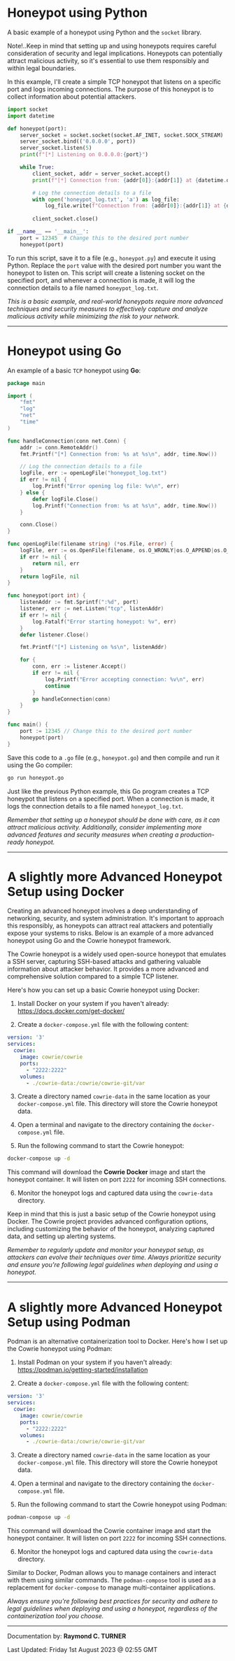 # Honeypot using Python

A basic example of a honeypot using Python and the `socket` library. 

Note!..Keep in mind that setting up and using honeypots requires careful consideration of security and legal implications. Honeypots can potentially attract malicious activity, so it's essential to use them responsibly and within legal boundaries.

In this example, I'll create a simple TCP honeypot that listens on a specific port and logs incoming connections. The purpose of this honeypot is to collect information about potential attackers.

```python
import socket
import datetime

def honeypot(port):
    server_socket = socket.socket(socket.AF_INET, socket.SOCK_STREAM)
    server_socket.bind(('0.0.0.0', port))
    server_socket.listen(5)
    print(f"[*] Listening on 0.0.0.0:{port}")

    while True:
        client_socket, addr = server_socket.accept()
        print(f"[*] Connection from: {addr[0]}:{addr[1]} at {datetime.datetime.now()}")

        # Log the connection details to a file
        with open('honeypot_log.txt', 'a') as log_file:
            log_file.write(f"Connection from: {addr[0]}:{addr[1]} at {datetime.datetime.now()}\n")
        
        client_socket.close()

if __name__ == '__main__':
    port = 12345  # Change this to the desired port number
    honeypot(port)
```

To run this script, save it to a file (e.g., `honeypot.py`) and execute it using Python. Replace the `port` value with the desired port number you want the honeypot to listen on. This script will create a listening socket on the specified port, and whenever a connection is made, it will log the connection details to a file named `honeypot_log.txt`.

*This is a basic example, and real-world honeypots require more advanced techniques and security measures to effectively capture and analyze malicious activity while minimizing the risk to your network.*


---


# Honeypot using Go

An example of a basic `TCP` honeypot using **Go**:

```go
package main

import (
	"fmt"
	"log"
	"net"
	"time"
)

func handleConnection(conn net.Conn) {
	addr := conn.RemoteAddr()
	fmt.Printf("[*] Connection from: %s at %s\n", addr, time.Now())

	// Log the connection details to a file
	logFile, err := openLogFile("honeypot_log.txt")
	if err != nil {
		log.Printf("Error opening log file: %v\n", err)
	} else {
		defer logFile.Close()
		log.Printf("Connection from: %s at %s\n", addr, time.Now())
	}

	conn.Close()
}

func openLogFile(filename string) (*os.File, error) {
	logFile, err := os.OpenFile(filename, os.O_WRONLY|os.O_APPEND|os.O_CREATE, 0644)
	if err != nil {
		return nil, err
	}
	return logFile, nil
}

func honeypot(port int) {
	listenAddr := fmt.Sprintf(":%d", port)
	listener, err := net.Listen("tcp", listenAddr)
	if err != nil {
		log.Fatalf("Error starting honeypot: %v", err)
	}
	defer listener.Close()

	fmt.Printf("[*] Listening on %s\n", listenAddr)

	for {
		conn, err := listener.Accept()
		if err != nil {
			log.Printf("Error accepting connection: %v\n", err)
			continue
		}
		go handleConnection(conn)
	}
}

func main() {
	port := 12345 // Change this to the desired port number
	honeypot(port)
}
```

Save this code to a `.go` file (e.g., `honeypot.go`) and then compile and run it using the Go compiler:

```bash
go run honeypot.go
```

Just like the previous Python example, this Go program creates a TCP honeypot that listens on a specified port. When a connection is made, it logs the connection details to a file named `honeypot_log.txt`.

*Remember that setting up a honeypot should be done with care, as it can attract malicious activity. Additionally, consider implementing more advanced features and security measures when creating a production-ready honeypot.*

---

# A slightly more Advanced Honeypot Setup using Docker

Creating an advanced honeypot involves a deep understanding of networking, security, and system administration. It's important to approach this responsibly, as honeypots can attract real attackers and potentially expose your systems to risks. Below is an example of a more advanced honeypot using Go and the Cowrie honeypot framework.

The Cowrie honeypot is a widely used open-source honeypot that emulates a SSH server, capturing SSH-based attacks and gathering valuable information about attacker behavior. It provides a more advanced and comprehensive solution compared to a simple TCP listener.

Here's how you can set up a basic Cowrie honeypot using Docker:

1. Install Docker on your system if you haven't already: https://docs.docker.com/get-docker/

2. Create a `docker-compose.yml` file with the following content:

```yaml
version: '3'
services:
  cowrie:
    image: cowrie/cowrie
    ports:
      - "2222:2222"
    volumes:
      - ./cowrie-data:/cowrie/cowrie-git/var
```

3. Create a directory named `cowrie-data` in the same location as your `docker-compose.yml` file. This directory will store the Cowrie honeypot data.

4. Open a terminal and navigate to the directory containing the `docker-compose.yml` file.

5. Run the following command to start the Cowrie honeypot:

```bash
docker-compose up -d
```

This command will download the **Cowrie Docker** image and start the honeypot container. It will listen on port `2222` for incoming SSH connections.

6. Monitor the honeypot logs and captured data using the `cowrie-data` directory.

Keep in mind that this is just a basic setup of the Cowrie honeypot using Docker. The Cowrie project provides advanced configuration options, including customizing the behavior of the honeypot, analyzing captured data, and setting up alerting systems.

*Remember to regularly update and monitor your honeypot setup, as attackers can evolve their techniques over time. Always prioritize security and ensure you're following legal guidelines when deploying and using a honeypot.*

---

# A slightly more Advanced Honeypot Setup using Podman

Podman is an alternative containerization tool to Docker. Here's how I set up the Cowrie honeypot using Podman:

1. Install Podman on your system if you haven't already: https://podman.io/getting-started/installation

2. Create a `docker-compose.yml` file with the following content:

```yaml
version: '3'
services:
  cowrie:
    image: cowrie/cowrie
    ports:
      - "2222:2222"
    volumes:
      - ./cowrie-data:/cowrie/cowrie-git/var
```

3. Create a directory named `cowrie-data` in the same location as your `docker-compose.yml` file. This directory will store the Cowrie honeypot data.

4. Open a terminal and navigate to the directory containing the `docker-compose.yml` file.

5. Run the following command to start the Cowrie honeypot using Podman:

```bash
podman-compose up -d
```

This command will download the Cowrie container image and start the honeypot container. It will listen on port `2222` for incoming SSH connections.

6. Monitor the honeypot logs and captured data using the `cowrie-data` directory.

Similar to Docker, Podman allows you to manage containers and interact with them using similar commands. The `podman-compose` tool is used as a replacement for `docker-compose` to manage multi-container applications.

*Always ensure you're following best practices for security and adhere to legal guidelines when deploying and using a honeypot, regardless of the containerization tool you choose.*

---

Documentation by: **Raymond C. TURNER**

Last Updated: Friday 1st August 2023 @ 02:55 GMT